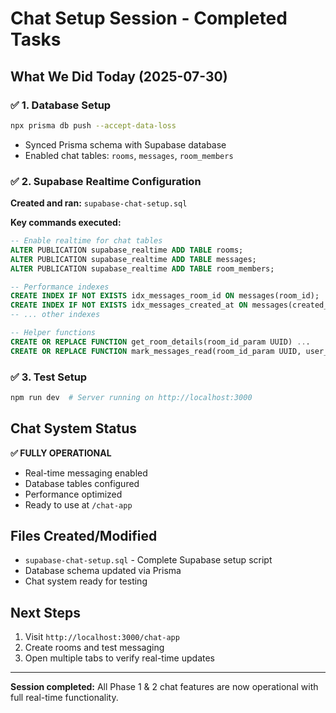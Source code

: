 # Chat Setup Session - Completed Tasks

## What We Did Today (2025-07-30)

### ✅ 1. Database Setup

```bash
npx prisma db push --accept-data-loss
```

- Synced Prisma schema with Supabase database
- Enabled chat tables: `rooms`, `messages`, `room_members`

### ✅ 2. Supabase Realtime Configuration

**Created and ran:** `supabase-chat-setup.sql`

**Key commands executed:**

```sql
-- Enable realtime for chat tables
ALTER PUBLICATION supabase_realtime ADD TABLE rooms;
ALTER PUBLICATION supabase_realtime ADD TABLE messages;
ALTER PUBLICATION supabase_realtime ADD TABLE room_members;

-- Performance indexes
CREATE INDEX IF NOT EXISTS idx_messages_room_id ON messages(room_id);
CREATE INDEX IF NOT EXISTS idx_messages_created_at ON messages(created_at DESC);
-- ... other indexes

-- Helper functions
CREATE OR REPLACE FUNCTION get_room_details(room_id_param UUID) ...
CREATE OR REPLACE FUNCTION mark_messages_read(room_id_param UUID, user_id_param UUID) ...
```

### ✅ 3. Test Setup

```bash
npm run dev  # Server running on http://localhost:3000
```

## Chat System Status

**✅ FULLY OPERATIONAL**

- Real-time messaging enabled
- Database tables configured
- Performance optimized
- Ready to use at `/chat-app`

## Files Created/Modified

- `supabase-chat-setup.sql` - Complete Supabase setup script
- Database schema updated via Prisma
- Chat system ready for testing

## Next Steps

1. Visit `http://localhost:3000/chat-app`
2. Create rooms and test messaging
3. Open multiple tabs to verify real-time updates

---

**Session completed:** All Phase 1 & 2 chat features are now operational with full real-time functionality.
